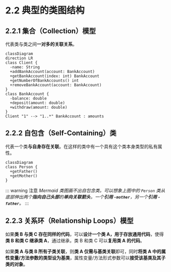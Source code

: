 # 2.2 典型的类图结构

## 2.2.1 集合（Collection）模型

代表类与类之间**一对多的关联关系**。

```mermaid
classDiagram
direction LR
class Client {
  -name: String
  +addBankAccount(account: BankAccount)
  +getBankAccount(index: int) BankAccount
  +getNumberOfBankAccounts() int
  +removeBankAccount(account: BankAccount)
}
class BankAccount {
  -balance: double
  +deposit(amount: double)
  +withdraw(amount: double)
}
Client "1" --> "1..*" BankAccount : amounts
```

## 2.2.2 自包含（Self-Containing）类

代表一个类**与自身存在关联**。在这样的类中有一个具有这个类本身类型的私有属性。

```mermaid
classDiagram
class Person {
  +getFather()
  +getMother()
}
```

::: warning 注意
_Mermaid 类图画不出自包含类。可以想象上图中的 `Person` 类从底部伸出两个**指向自己头部**的**单向关联箭头**，一个**引用 `-mother`**，另一个**引用 `-father`**。_
:::

## 2.2.3 关系环（Relationship Loops）模型

如果**类 B 与类 C 存在同样的代码**，可以**设计一个类 A，用于存放通用代码**，使得**类 B 和类 C 继承类 A**，通过继承，类 B 和类 C 可以**复用类 A 的代码**。

如果**类 A 与类 B 所有子类关联**，则**类 A 仅需与基类关联**即可，同时**将类 A 中的属性变量/方法参数的类型设为基类**，属性变量/方法形式参数可以**接受该基类及其子类的对象**。
